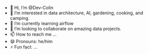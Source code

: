 - 👋 Hi, I’m @Dev-Colin
- 👀 I’m interested in data architecture, AI, gardening, cooking, and camping.
- 🌱 I’m currently learning airflow
- 💞️ I’m looking to collaborate on amazing data projects.
- 📫 How to reach me ...
- 😄 Pronouns: he/him
- ⚡ Fun fact: ...

<!---
Dev-Colin/Dev-Colin is a ✨ special ✨ repository because its `README.md` (this file) appears on your GitHub profile.
You can click the Preview link to take a look at your changes.
--->
